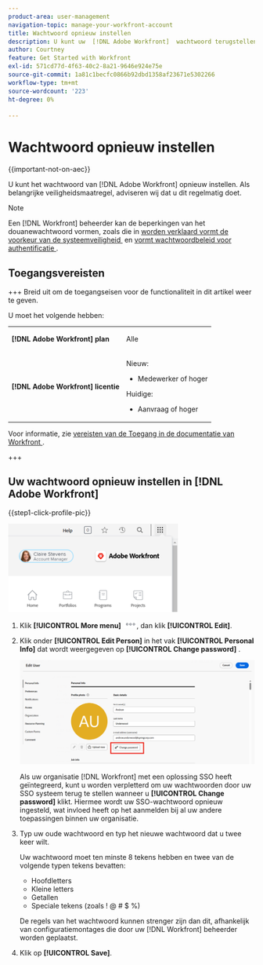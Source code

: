 ```yaml
---
product-area: user-management
navigation-topic: manage-your-workfront-account
title: Wachtwoord opnieuw instellen
description: U kunt uw  [!DNL Adobe Workfront]  wachtwoord terugstellen. Als belangrijke veiligheidsmaatregel, adviseren wij dat u dit regelmatig doet.
author: Courtney
feature: Get Started with Workfront
exl-id: 571cd77d-4f63-40c2-8a21-9646e924e75e
source-git-commit: 1a81c1becfc0866b92dbd1358af23671e5302266
workflow-type: tm+mt
source-wordcount: '223'
ht-degree: 0%

---
```


# Wachtwoord opnieuw instellen

{{important-not-on-aec}}

U kunt het wachtwoord van [!DNL Adobe Workfront] opnieuw instellen. Als belangrijke veiligheidsmaatregel, adviseren wij dat u dit regelmatig doet.

>[!NOTE]
>
>Een [!DNL Workfront] beheerder kan de beperkingen van het douanewachtwoord vormen, zoals die in [&#x200B; worden verklaard vormt de voorkeur van de systeemveiligheid &#x200B;](../../../administration-and-setup/manage-workfront/security/configure-security-preferences.md) en [&#x200B; vormt wachtwoordbeleid voor authentificatie &#x200B;](../../../administration-and-setup/manage-workfront/security/configure-password-policies-authentication.md).
>
><!-- [!DNL Workfront] administrator can also reset your password in an Enhanced Authentication enabled environment. For more information, see [Reset a user's password with Enhanced Authentication](../../../workfront-basics/manage-your-account-and-profile/managing-your-workfront-account/reset-user-password-eauth.md).-->

## Toegangsvereisten

+++ Breid uit om de toegangseisen voor de functionaliteit in dit artikel weer te geven. 

U moet het volgende hebben:

<table style="table-layout:auto"> 
 <col> 
 </col> 
 <col> 
 </col> 
 <tbody> 
  <tr> 
   <td role="rowheader"><strong>[!DNL Adobe Workfront] plan</strong></td> 
   <td> <p>Alle</p> </td> 
  </tr> 
  <tr> 
   <td role="rowheader"><strong>[!DNL Adobe Workfront] licentie</strong></td> 
   <td> 
      <p>Nieuw:</p>
         <ul>
         <li><p>Medewerker of hoger</p></li>
         </ul>
      <p>Huidige:</p>
         <ul>
         <li><p>Aanvraag of hoger</p></li>
         </ul>
   </td>
  </tr> 
 </tbody> 
</table>

Voor informatie, zie [&#x200B; vereisten van de Toegang in de documentatie van Workfront &#x200B;](/help/quicksilver/administration-and-setup/add-users/access-levels-and-object-permissions/access-level-requirements-in-documentation.md).

+++

## Uw wachtwoord opnieuw instellen in [!DNL Adobe Workfront]

{{step1-click-profile-pic}}

![&#x200B; open het belangrijkste menu en selecteer uw gebruikersnaam.](assets/main-menu-options-350x481.png)

1. Klik **[!UICONTROL More menu]** ![&#x200B; Meer pictogram &#x200B;](assets/more-icon.png), dan klik **[!UICONTROL Edit]**.

1. Klik onder **[!UICONTROL Edit Person]** in het vak **[!UICONTROL Personal Info]** dat wordt weergegeven op **[!UICONTROL Change password]** .

   ![&#x200B; klik het wachtwoord van de Verandering &#x200B;](assets/edit-user-change-password.png)

   Als uw organisatie [!DNL Workfront] met een oplossing SSO heeft geïntegreerd, kunt u worden verpletterd om uw wachtwoorden door uw SSO systeem terug te stellen wanneer u **[!UICONTROL Change password]** klikt. Hiermee wordt uw SSO-wachtwoord opnieuw ingesteld, wat invloed heeft op het aanmelden bij al uw andere toepassingen binnen uw organisatie.

1. Typ uw oude wachtwoord en typ het nieuwe wachtwoord dat u twee keer wilt.

   Uw wachtwoord moet ten minste 8 tekens hebben en twee van de volgende typen tekens bevatten:

   * Hoofdletters
   * Kleine letters
   * Getallen
   * Speciale tekens (zoals ! @ # $ %)

   De regels van het wachtwoord kunnen strenger zijn dan dit, afhankelijk van configuratiemontages die door uw [!DNL Workfront] beheerder worden geplaatst.

1. Klik op **[!UICONTROL Save]**.
